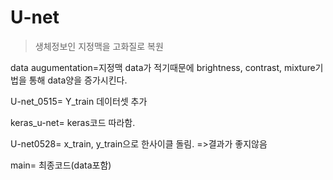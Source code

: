 # U-net
> 생체정보인 지정맥을 고화질로 복원

data augumentation=지정맥 data가 적기때문에 brightness, contrast, mixture기법을 통해 data양을 증가시킨다.

U-net_0515= Y_train 데이터셋 추가

keras_u-net= keras코드 따라함.

U-net0528= x_train, y_train으로 한사이클 돌림. =>결과가 좋지않음

main= 최종코드(data포함)
